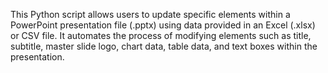 This Python script allows users to update specific elements within a PowerPoint presentation file (.pptx) using data provided in an Excel (.xlsx) or CSV file. It automates the process of modifying elements such as title, subtitle, master slide logo, chart data, table data, and text boxes within the presentation.
